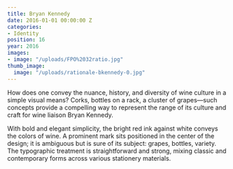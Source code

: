 ```yaml
---
title: Bryan Kennedy
date: 2016-01-01 00:00:00 Z
categories:
- Identity
position: 16
year: 2016
images:
- image: "/uploads/FPO%2032ratio.jpg"
thumb_image:
  image: "/uploads/rationale-bkennedy-0.jpg"
---
```


How does one convey the nuance, history, and diversity of wine culture in a simple visual means? Corks, bottles on a rack, a cluster of grapes—such concepts provide a compelling way to represent the range of its culture and craft for wine liaison Bryan Kennedy.

With bold and elegant simplicity, the bright red ink against white conveys the colors of wine. A prominent mark sits positioned in the center of the design; it is ambiguous but is sure of its subject: grapes, bottles, variety. The typographic treatment is straightforward and strong, mixing classic and contemporary forms across various stationery materials.